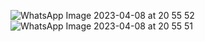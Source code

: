 ![WhatsApp Image 2023-04-08 at 20 55 52](https://user-images.githubusercontent.com/101535029/230725254-52ff19a6-9b97-41d3-8ad4-c8be97f5aa44.jpeg)
![WhatsApp Image 2023-04-08 at 20 55 51](https://user-images.githubusercontent.com/101535029/230725258-a644ab30-c1f3-496d-91d7-521a5886962c.jpeg)
